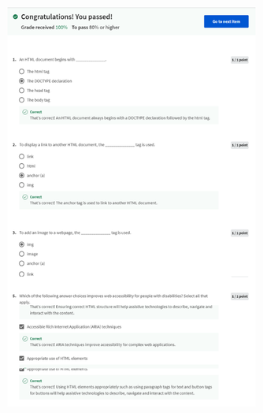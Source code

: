![](https://github.com/CrypticFate5/Meta-Back-End-Developer-Professional-Certificate/blob/main/C1-Introduction%20to%20Back-End%20Development/W-2/Practice%20Quiz-%20Knowledge%20Check%20-%20Getting%20started%20with%20HTML/ss1.png)
